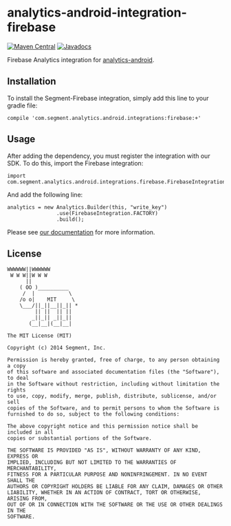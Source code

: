 analytics-android-integration-firebase
=======================================

[![Maven Central](https://maven-badges.herokuapp.com/maven-central/com.segment.analytics.android.integrations/firebase/badge.svg)](https://maven-badges.herokuapp.com/maven-central/com.segment.analytics.android.integrations/firebase)
[![Javadocs](http://javadoc-badge.appspot.com/com.segment.analytics.android.integrations/firebase.svg?label=javadoc)](http://javadoc-badge.appspot.com/com.segment.analytics.android.integrations/firebase)

Firebase Analytics integration for [analytics-android](https://github.com/segmentio/analytics-android).

## Installation

To install the Segment-Firebase integration, simply add this line to your gradle file:

```
compile 'com.segment.analytics.android.integrations:firebase:+'
```

## Usage

After adding the dependency, you must register the integration with our SDK.  To do this, import the Firebase integration:


```
import com.segment.analytics.android.integrations.firebase.FirebaseIntegration;

```

And add the following line:

```
analytics = new Analytics.Builder(this, "write_key")
                .use(FirebaseIntegration.FACTORY)
                .build();
```

Please see [our documentation](https://segment.com/docs/integrations/firebase-analytics/) for more information.


## License

```
WWWWWW||WWWWWW
 W W W||W W W
      ||
    ( OO )__________
     /  |           \
    /o o|    MIT     \
    \___/||_||__||_|| *
         || ||  || ||
        _||_|| _||_||
       (__|__|(__|__|

The MIT License (MIT)

Copyright (c) 2014 Segment, Inc.

Permission is hereby granted, free of charge, to any person obtaining a copy
of this software and associated documentation files (the "Software"), to deal
in the Software without restriction, including without limitation the rights
to use, copy, modify, merge, publish, distribute, sublicense, and/or sell
copies of the Software, and to permit persons to whom the Software is
furnished to do so, subject to the following conditions:

The above copyright notice and this permission notice shall be included in all
copies or substantial portions of the Software.

THE SOFTWARE IS PROVIDED "AS IS", WITHOUT WARRANTY OF ANY KIND, EXPRESS OR
IMPLIED, INCLUDING BUT NOT LIMITED TO THE WARRANTIES OF MERCHANTABILITY,
FITNESS FOR A PARTICULAR PURPOSE AND NONINFRINGEMENT. IN NO EVENT SHALL THE
AUTHORS OR COPYRIGHT HOLDERS BE LIABLE FOR ANY CLAIM, DAMAGES OR OTHER
LIABILITY, WHETHER IN AN ACTION OF CONTRACT, TORT OR OTHERWISE, ARISING FROM,
OUT OF OR IN CONNECTION WITH THE SOFTWARE OR THE USE OR OTHER DEALINGS IN THE
SOFTWARE.
```
